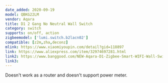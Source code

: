 ```yaml
---
date_added: 2020-09-19
model: QBKG22LM
vendor: Aqara
title: D1 2 Gang No Neutral Wall Switch 
category: switch
supports: on/off, action
zigbeemodel: ['lumi.switch.b2lacn02']
compatible: [z2m,zha,deconz]
mlink: https://www.xiaomiyoupin.com/detail?gid=118897
link: https://www.aliexpress.com/item/32974697281.html
link2: https://www.banggood.com/NEW-Aqara-D1-Zigbee-Smart-WIFI-Wall-Switch-1-or-2-or-3-Gang-LIVE-or-NEUTRAL-LINE-Xiaomi-Mijia-APP-Remote-Controller-p-1644324.html
link3: 
---
```


Doesn't work as a router and doesn't support power meter.
